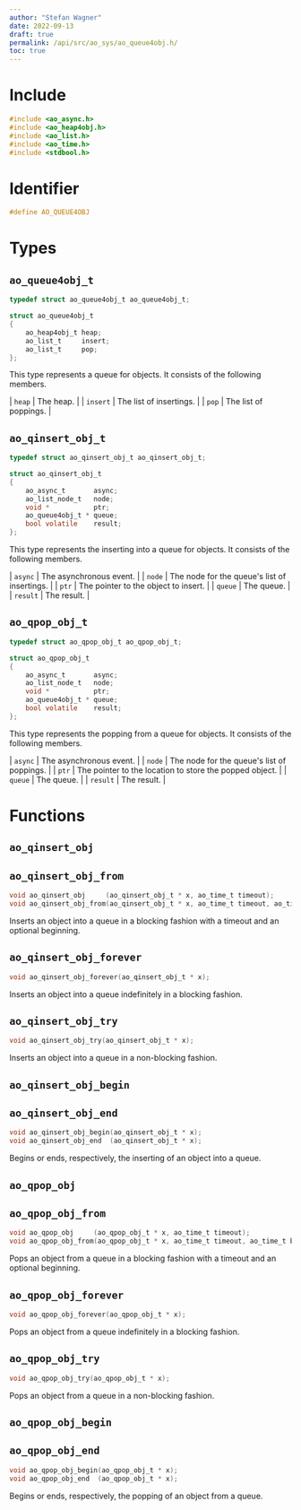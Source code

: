 ```yaml
---
author: "Stefan Wagner"
date: 2022-09-13
draft: true
permalink: /api/src/ao_sys/ao_queue4obj.h/
toc: true
---
```


# Include

```c
#include <ao_async.h>
#include <ao_heap4obj.h>
#include <ao_list.h>
#include <ao_time.h>
#include <stdbool.h>
```

# Identifier

```c
#define AO_QUEUE4OBJ
```

# Types

## `ao_queue4obj_t`

```c
typedef struct ao_queue4obj_t ao_queue4obj_t;
```

```c
struct ao_queue4obj_t
{
    ao_heap4obj_t heap;
    ao_list_t     insert;
    ao_list_t     pop;
};
```

This type represents a queue for objects. It consists of the following members.

| `heap` | The heap. |
| `insert` | The list of insertings. |
| `pop` | The list of poppings. |

## `ao_qinsert_obj_t`

```c
typedef struct ao_qinsert_obj_t ao_qinsert_obj_t;
```

```c
struct ao_qinsert_obj_t
{
    ao_async_t       async;
    ao_list_node_t   node;
    void *           ptr;
    ao_queue4obj_t * queue;
    bool volatile    result;
};
```

This type represents the inserting into a queue for objects. It consists of the following members.

| `async` | The asynchronous event. |
| `node` | The node for the queue's list of insertings. |
| `ptr` | The pointer to the object to insert. |
| `queue` | The queue. |
| `result` | The result. |

## `ao_qpop_obj_t`

```c
typedef struct ao_qpop_obj_t ao_qpop_obj_t;
```

```c
struct ao_qpop_obj_t
{
    ao_async_t       async;
    ao_list_node_t   node;
    void *           ptr;
    ao_queue4obj_t * queue;
    bool volatile    result;
};
```

This type represents the popping from a queue for objects. It consists of the following members.

| `async` | The asynchronous event. |
| `node` | The node for the queue's list of poppings. |
| `ptr` | The pointer to the location to store the popped object. |
| `queue` | The queue. |
| `result` | The result. |

# Functions

## `ao_qinsert_obj`
## `ao_qinsert_obj_from`

```c
void ao_qinsert_obj     (ao_qinsert_obj_t * x, ao_time_t timeout);
void ao_qinsert_obj_from(ao_qinsert_obj_t * x, ao_time_t timeout, ao_time_t beginning);
```

Inserts an object into a queue in a blocking fashion with a timeout and an optional beginning.

## `ao_qinsert_obj_forever`

```c
void ao_qinsert_obj_forever(ao_qinsert_obj_t * x);
```

Inserts an object into a queue indefinitely in a blocking fashion.

## `ao_qinsert_obj_try`

```c
void ao_qinsert_obj_try(ao_qinsert_obj_t * x);
```

Inserts an object into a queue in a non-blocking fashion.

## `ao_qinsert_obj_begin`
## `ao_qinsert_obj_end`

```c
void ao_qinsert_obj_begin(ao_qinsert_obj_t * x);
void ao_qinsert_obj_end  (ao_qinsert_obj_t * x);
```

Begins or ends, respectively, the inserting of an object into a queue.

## `ao_qpop_obj`
## `ao_qpop_obj_from`

```c
void ao_qpop_obj     (ao_qpop_obj_t * x, ao_time_t timeout);
void ao_qpop_obj_from(ao_qpop_obj_t * x, ao_time_t timeout, ao_time_t beginning);
```

Pops an object from a queue in a blocking fashion with a timeout and an optional beginning.

## `ao_qpop_obj_forever`

```c
void ao_qpop_obj_forever(ao_qpop_obj_t * x);
```

Pops an object from a queue indefinitely in a blocking fashion.

## `ao_qpop_obj_try`

```c
void ao_qpop_obj_try(ao_qpop_obj_t * x);
```

Pops an object from a queue in a non-blocking fashion.

## `ao_qpop_obj_begin`
## `ao_qpop_obj_end`

```c
void ao_qpop_obj_begin(ao_qpop_obj_t * x);
void ao_qpop_obj_end  (ao_qpop_obj_t * x);
```

Begins or ends, respectively, the popping of an object from a queue.
